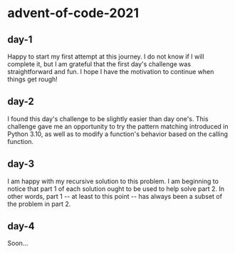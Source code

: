 # advent-of-code-2021

## day-1 

Happy to start my first attempt at this journey. I do not know if I will complete it, but I am grateful that the first day's challenge was straightforward and fun. I hope I have the motivation to continue when things get rough!

## day-2

I found this day's challenge to be slightly easier than day one's. This challenge gave me an opportunity to try the pattern matching introduced in Python 3.10, as well as to modify a function's behavior based on the calling function. 

## day-3 

I am happy with my recursive solution to this problem. I am beginning to notice that part 1 of each solution ought to be used to help solve part 2. In other words, part 1 -- at least to this point -- has always been a subset of the problem in part 2. 

## day-4

Soon...
